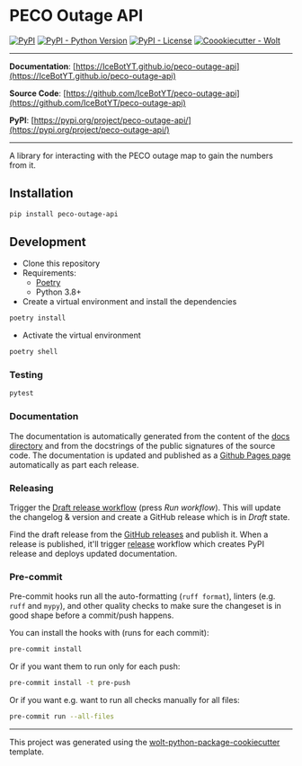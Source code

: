 # PECO Outage API

[![PyPI](https://img.shields.io/pypi/v/peco-outage-api?style=flat-square)](https://pypi.python.org/pypi/peco-outage-api/)
[![PyPI - Python Version](https://img.shields.io/pypi/pyversions/peco-outage-api?style=flat-square)](https://pypi.python.org/pypi/peco-outage-api/)
[![PyPI - License](https://img.shields.io/pypi/l/peco-outage-api?style=flat-square)](https://pypi.python.org/pypi/peco-outage-api/)
[![Coookiecutter - Wolt](https://img.shields.io/badge/cookiecutter-Wolt-00c2e8?style=flat-square&logo=cookiecutter&logoColor=D4AA00&link=https://github.com/woltapp/wolt-python-package-cookiecutter)](https://github.com/woltapp/wolt-python-package-cookiecutter)


---

**Documentation**: [https://IceBotYT.github.io/peco-outage-api](https://IceBotYT.github.io/peco-outage-api)

**Source Code**: [https://github.com/IceBotYT/peco-outage-api](https://github.com/IceBotYT/peco-outage-api)

**PyPI**: [https://pypi.org/project/peco-outage-api/](https://pypi.org/project/peco-outage-api/)

---

A library for interacting with the PECO outage map to gain the numbers from it.

## Installation

```sh
pip install peco-outage-api
```

## Development

* Clone this repository
* Requirements:
  * [Poetry](https://python-poetry.org/)
  * Python 3.8+
* Create a virtual environment and install the dependencies

```sh
poetry install
```

* Activate the virtual environment

```sh
poetry shell
```

### Testing

```sh
pytest
```

### Documentation

The documentation is automatically generated from the content of the [docs directory](https://github.com/IceBotYT/peco-outage-api/tree/master/docs) and from the docstrings
 of the public signatures of the source code. The documentation is updated and published as a [Github Pages page](https://pages.github.com/) automatically as part each release.

### Releasing

Trigger the [Draft release workflow](https://github.com/IceBotYT/peco-outage-api/actions/workflows/draft_release.yml)
(press _Run workflow_). This will update the changelog & version and create a GitHub release which is in _Draft_ state.

Find the draft release from the
[GitHub releases](https://github.com/IceBotYT/peco-outage-api/releases) and publish it. When
 a release is published, it'll trigger [release](https://github.com/IceBotYT/peco-outage-api/blob/master/.github/workflows/release.yml) workflow which creates PyPI
 release and deploys updated documentation.

### Pre-commit

Pre-commit hooks run all the auto-formatting (`ruff format`), linters (e.g. `ruff` and `mypy`), and other quality
 checks to make sure the changeset is in good shape before a commit/push happens.

You can install the hooks with (runs for each commit):

```sh
pre-commit install
```

Or if you want them to run only for each push:

```sh
pre-commit install -t pre-push
```

Or if you want e.g. want to run all checks manually for all files:

```sh
pre-commit run --all-files
```

---

This project was generated using the [wolt-python-package-cookiecutter](https://github.com/woltapp/wolt-python-package-cookiecutter) template.
